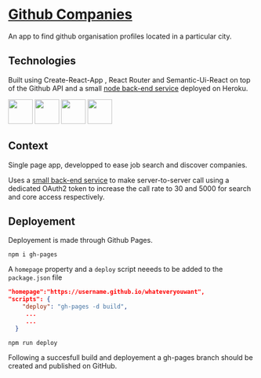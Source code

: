 # [Github Companies](https://maitre-pangolin.github.io/github-companies/)

An app to find github organisation profiles located in a particular city.

## Technologies

Built using Create-React-App , React Router and Semantic-Ui-React on top of the Github API and a small [node back-end service](https://github.com/Maitre-Pangolin/github-project-backend) deployed on Heroku.
<div>
<img src='https://cdn.jsdelivr.net/gh/devicons/devicon/icons/react/react-original.svg' width="50" height="50">
<img src='https://react.semantic-ui.com/logo.png' width="50" height=50">
<img src='https://cdn.jsdelivr.net/gh/devicons/devicon/icons/github/github-original.svg' width="50" height=50">
<img src='https://camo.githubusercontent.com/bf32d0a71c170dbdb203c201579564f2cd7fc54a24720faad61af12c9605c6b5/68747470733a2f2f7265616374747261696e696e672e636f6d2f72656163742d726f757465722f616e64726f69642d6368726f6d652d313434783134342e706e67' width="50" height=50">
</div>

## Context

Single page app, developped to ease job search and discover companies. 

Uses a [small back-end service](https://github.com/Maitre-Pangolin/github-project-backend) to make server-to-server call using a dedicated OAuth2 token to increase the call rate to 30 and 5000 for search and core access respectively. 
## Deployement

Deployement is made through Github Pages.

``` 
npm i gh-pages
```

A ```homepage``` property and a ```deploy``` script neeeds to be added to the ```package.json``` file

```json
"homepage":"https://username.github.io/whateveryouwant",
"scripts": {
    "deploy": "gh-pages -d build",
     ...
     ...
  }
```

``` 
npm run deploy
```
Following a succesfull build and deployement a gh-pages branch should be created and published on GitHub. 
